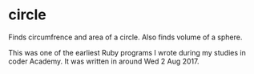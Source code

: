 # circle
Finds circumfrence and area of a circle. Also finds volume of a sphere.

This was one of the earliest Ruby programs I wrote during my studies in coder Academy.
It was written in around Wed 2 Aug 2017.
